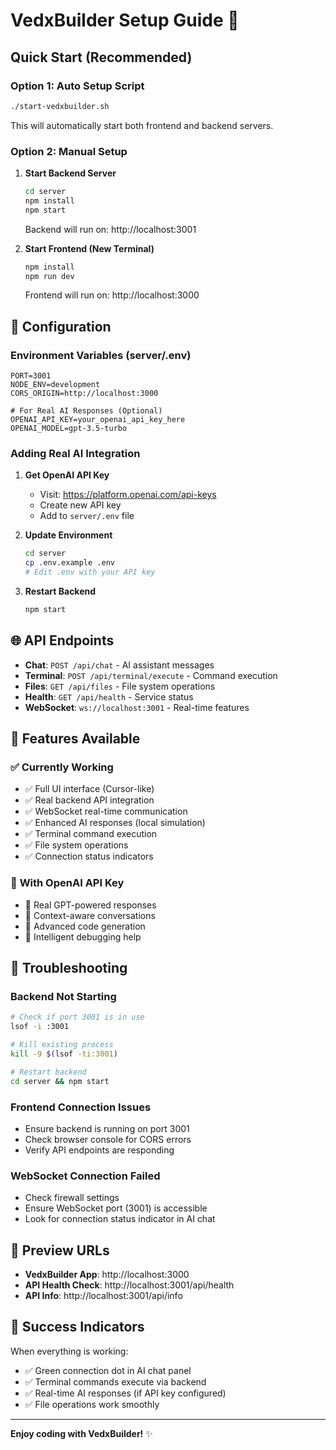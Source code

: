 # VedxBuilder Setup Guide 🚀

## Quick Start (Recommended)

### Option 1: Auto Setup Script
```bash
./start-vedxbuilder.sh
```
This will automatically start both frontend and backend servers.

### Option 2: Manual Setup

1. **Start Backend Server**
   ```bash
   cd server
   npm install
   npm start
   ```
   Backend will run on: http://localhost:3001

2. **Start Frontend (New Terminal)**
   ```bash
   npm install
   npm run dev
   ```
   Frontend will run on: http://localhost:3000

## 🔧 Configuration

### Environment Variables (server/.env)
```env
PORT=3001
NODE_ENV=development
CORS_ORIGIN=http://localhost:3000

# For Real AI Responses (Optional)
OPENAI_API_KEY=your_openai_api_key_here
OPENAI_MODEL=gpt-3.5-turbo
```

### Adding Real AI Integration

1. **Get OpenAI API Key**
   - Visit: https://platform.openai.com/api-keys
   - Create new API key
   - Add to `server/.env` file

2. **Update Environment**
   ```bash
   cd server
   cp .env.example .env
   # Edit .env with your API key
   ```

3. **Restart Backend**
   ```bash
   npm start
   ```

## 🌐 API Endpoints

- **Chat**: `POST /api/chat` - AI assistant messages
- **Terminal**: `POST /api/terminal/execute` - Command execution
- **Files**: `GET /api/files` - File system operations
- **Health**: `GET /api/health` - Service status
- **WebSocket**: `ws://localhost:3001` - Real-time features

## 🎯 Features Available

### ✅ **Currently Working**
- ✅ Full UI interface (Cursor-like)
- ✅ Real backend API integration
- ✅ WebSocket real-time communication
- ✅ Enhanced AI responses (local simulation)
- ✅ Terminal command execution
- ✅ File system operations
- ✅ Connection status indicators

### 🔄 **With OpenAI API Key**
- 🤖 Real GPT-powered responses
- 🧠 Context-aware conversations
- 📝 Advanced code generation
- 🐛 Intelligent debugging help

## 🚨 Troubleshooting

### Backend Not Starting
```bash
# Check if port 3001 is in use
lsof -i :3001

# Kill existing process
kill -9 $(lsof -ti:3001)

# Restart backend
cd server && npm start
```

### Frontend Connection Issues
- Ensure backend is running on port 3001
- Check browser console for CORS errors
- Verify API endpoints are responding

### WebSocket Connection Failed
- Check firewall settings
- Ensure WebSocket port (3001) is accessible
- Look for connection status indicator in AI chat

## 📱 Preview URLs

- **VedxBuilder App**: http://localhost:3000
- **API Health Check**: http://localhost:3001/api/health
- **API Info**: http://localhost:3001/api/info

## 🎉 Success Indicators

When everything is working:
- ✅ Green connection dot in AI chat panel
- ✅ Terminal commands execute via backend
- ✅ Real-time AI responses (if API key configured)
- ✅ File operations work smoothly

---

**Enjoy coding with VedxBuilder!** ✨